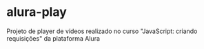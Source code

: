 # alura-play
Projeto de player de vídeos realizado no curso "JavaScript: criando requisições" da plataforma Alura
